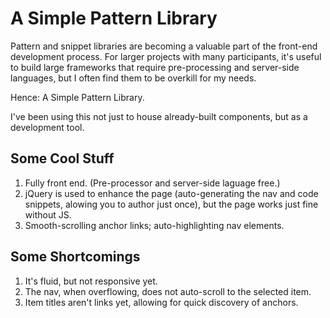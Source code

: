 A Simple Pattern Library
========

Pattern and snippet libraries are becoming a valuable part of the front-end development process. For larger projects with many participants, it's useful to build large frameworks that require pre-processing and server-side languages, but I often find them to be overkill for my needs.

Hence: A Simple Pattern Library.

I've been using this not just to house already-built components, but as a development tool.

## Some Cool Stuff

1. Fully front end. (Pre-processor and server-side laguage free.)
2. jQuery is used to enhance the page (auto-generating the nav and code snippets, alowing you to author just once), but the page works just fine without JS.
3. Smooth-scrolling anchor links; auto-highlighting nav elements.

## Some Shortcomings

1. It's fluid, but not responsive yet.
2. The nav, when overflowing, does not auto-scroll to the selected item.
3. Item titles aren't links yet, allowing for quick discovery of anchors.
